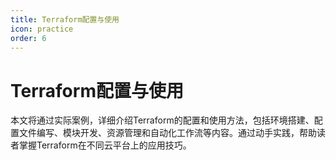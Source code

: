 ```yaml
---
title: Terraform配置与使用
icon: practice
order: 6
---
```


# Terraform配置与使用

本文将通过实际案例，详细介绍Terraform的配置和使用方法，包括环境搭建、配置文件编写、模块开发、资源管理和自动化工作流等内容。通过动手实践，帮助读者掌握Terraform在不同云平台上的应用技巧。
